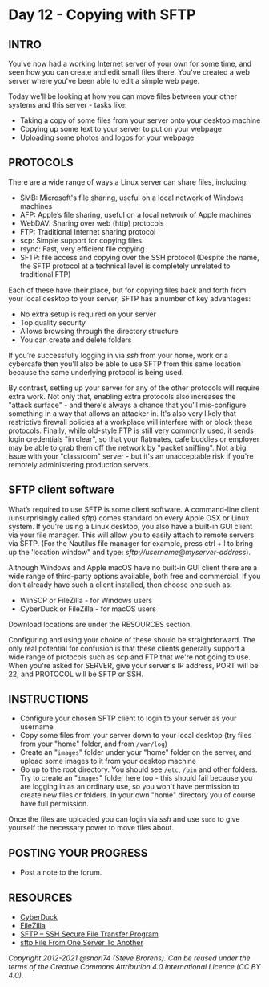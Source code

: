# Day 12 - Copying with SFTP

## INTRO

You've now had a working Internet server of your own for some time, and seen how you can create and edit small files there. You've created a web server where you've been able to edit a simple web page.

Today we'll be looking at how you can move files between your other systems and this server - tasks like:

* Taking a copy of some files from your server onto your desktop machine
* Copying up some text to your server to put on your webpage
* Uploading some photos and logos for your webpage

## PROTOCOLS

There are a wide range of ways a Linux server can share files, including:

* SMB: Microsoft's file sharing, useful on a local network of Windows machines
* AFP: Apple’s file sharing, useful on a local network of Apple machines
* WebDAV: Sharing over web (http) protocols
* FTP: Traditional Internet sharing protocol
* scp: Simple support for copying files
* rsync: Fast, very efficient file copying
* SFTP: file access and copying over the SSH protocol (Despite the name, the SFTP protocol at a technical level is completely unrelated to traditional FTP)

Each of these have their place, but for copying files back and forth from your local desktop to your server, SFTP has a number of key advantages:

* No extra setup is required on your server
* Top quality security
* Allows browsing through the directory structure
* You can create and delete folders

If you’re successfully logging in via _ssh_ from your home, work or a cybercafe then you'll also be able to use SFTP from this same location because the same underlying protocol is being used.

By contrast, setting up your server for any of the other protocols will require extra work. Not only that, enabling extra protocols also increases the "attack surface" - and there's always a chance that you’ll mis-configure something in a way that allows an attacker in. It's also very likely that restrictive firewall policies at a workplace will interfere with or block these protocols. Finally, while old-style FTP is still very commonly used, it sends login credentials "in clear", so that your flatmates, cafe buddies or employer may be able to grab them off the network by "packet sniffing". Not a big issue with your "classroom" server - but it's an unacceptable risk if you're remotely administering production servers.

## SFTP client software

What’s required to use SFTP is some client software. A command-line client (unsurprisingly called _sftp_) comes standard on every Apple OSX or Linux system. If you're using a Linux desktop, you also have a built-in GUI client via your file manager. This will allow you to easily attach to remote servers via SFTP. (For the Nautilus file manager for example, press ctrl + l to bring up the 'location window" and type: _sftp://username@myserver-address_).

Although Windows and Apple macOS have no built-in GUI client there are  a wide range of third-party options available, both free and commercial. If you don't already have such a client installed, then choose one such as:

* WinSCP or FileZilla  - for Windows users
* CyberDuck or FileZilla  - for macOS users

Download locations are under the RESOURCES section.

Configuring and using your choice of these should be straightforward. The only real potential for confusion is that these clients generally support a wide range of protocols such as scp and FTP that we're not going to use. When you're asked for SERVER, give your server's IP address, PORT will be 22, and PROTOCOL will be SFTP or SSH.

## INSTRUCTIONS

* Configure your chosen SFTP client to login to your server as your username
* Copy some files from your server down to your local desktop (try files from your "home" folder, and from `/var/log`)
* Create an "`images`" folder under your "home" folder on the server, and upload some images to it from your desktop machine
* Go up to the root directory. You should see `/etc`, `/bin` and other folders. Try to create an "`images`" folder here too - this should fail because you are logging in as an ordinary use, so you won't have permission to create new files or folders. In your own "home" directory you of course have full permission.

Once the files are uploaded you can login via _ssh_ and use `sudo` to give yourself the necessary power to move files about.

## POSTING YOUR PROGRESS

* Post a note to the forum.

## RESOURCES

* [CyberDuck](http://cyberduck.io/)
* [FileZilla](http://filezilla-project.org/download.php?type=client)
* [SFTP – SSH Secure File Transfer Program](https://www.ssh.com/ssh/sftp/)
* [sftp File From One Server To Another](http://www.cyberciti.biz/faq/sftp-file-from-server-to-another-in-unix-linux/)

*Copyright 2012-2021 @snori74 (Steve Brorens). Can be reused under the terms of the Creative Commons Attribution 4.0 International Licence (CC BY 4.0).*
